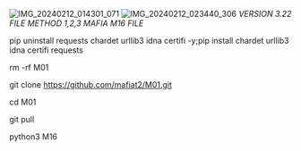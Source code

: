 ![IMG_20240212_014301_071](https://github.com/mafiat2/M01/assets/141683265/4ac3decc-1fd8-4c89-8875-45e534c8c9d7)
![IMG_20240212_023440_306](https://github.com/mafiat2/M01/assets/141683265/9e9c392c-7290-448e-96a6-fcc722aa7061)
*VERSION 3.22*
*FILE METHOD 1,2,3*
*MAFIA M16 FILE*


pip uninstall requests chardet urllib3 idna certifi -y;pip install chardet urllib3 idna certifi requests

rm -rf M01

git clone https://github.com/mafiat2/M01.git

cd M01

git pull

python3 M16
